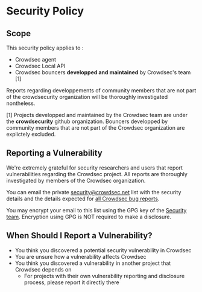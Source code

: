 # Security Policy

## Scope

This security policy applies to :
 - Crowdsec agent
 - Crowdsec Local API
 - Crowdsec bouncers **developped and maintained** by Crowdsec's team [1]

Reports regarding developpements of community members that are not part of the crowdsecurity organization will be thoroughly investigated nontheless.

[1] Projects developped and maintained by the Crowdsec team are under the **crowdsecurity** github organization. Bouncers developped by community members that are not part of the Crowdsec organization are explictely excluded.

## Reporting a Vulnerability

We're extremely grateful for security researchers and users that report vulnerabilities regarding the Crowdsec project. All reports are thoroughly investigated by members of the Crowdsec organization.

You can email the private [security@crowdsec.net](mailto:security@crowdsec.net) list with the security details and the details expected for [all Crowdsec bug reports](https://github.com/crowdsecurity/crowdsec/blob/master/.github/ISSUE_TEMPLATE/bug_report.md).

You may encrypt your email to this list using the GPG key of the [Security team](https://doc.crowdsec.net/docs/next/contact_team). Encryption using GPG is NOT required to make a disclosure.

## When Should I Report a Vulnerability? 

 - You think you discovered a potential security vulnerability in Crowdsec
 - You are unsure how a vulnerability affects Crowdsec
 - You think you discovered a vulnerability in another project that Crowdsec depends on
   - For projects with their own vulnerability reporting and disclosure process, please report it directly there


<!-- Very heavily inspired from https://kubernetes.io/docs/reference/issues-security/security/ -->